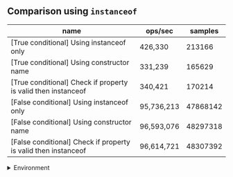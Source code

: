 ## Comparison using `instanceof`

|name|ops/sec|samples|
|-|-|-|
|[True conditional] Using instanceof only|426,330|213166|
|[True conditional] Using constructor name|331,239|165629|
|[True conditional] Check if property is valid then instanceof |340,421|170214|
|[False conditional] Using instanceof only|95,736,213|47868142|
|[False conditional] Using constructor name|96,593,076|48297318|
|[False conditional] Check if property is valid then instanceof |96,614,721|48307392|


<details>
<summary>Environment</summary>

* __Machine:__ linux x64 | 4 vCPUs | 7.6GB Mem
* __Run:__ Mon Sep 30 2024 21:06:04 GMT+0000 (Coordinated Universal Time)
</details>

<!--
{"environment":{"platform":"linux","arch":"x64","cpus":4,"totalMemory":7.597888946533203},"benchmarks":[{"name":"[True conditional] Using instanceof only","opsSec":426330.0405871335,"samples":213166},{"name":"[True conditional] Using constructor name","opsSec":331239.8679296296,"samples":165629},{"name":"[True conditional] Check if property is valid then instanceof ","opsSec":340421.4577804244,"samples":170214},{"name":"[False conditional] Using instanceof only","opsSec":95736213.34667455,"samples":47868142},{"name":"[False conditional] Using constructor name","opsSec":96593076.60137135,"samples":48297318},{"name":"[False conditional] Check if property is valid then instanceof ","opsSec":96614721.39366053,"samples":48307392}]}-->
